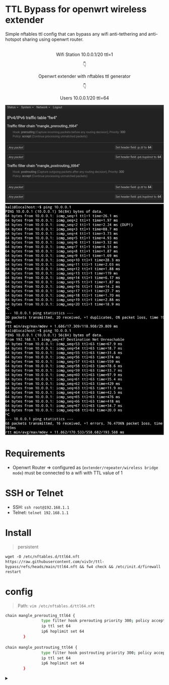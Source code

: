 # TTL Bypass for openwrt wireless extender 

Simple nftables ttl config that can bypass any wifi anti-tethering and anti-hotspot sharing using openwrt router.

<br>

<div align="center">
Wifi Station 10.0.0.1/20 ttl=1

  👇

Openwrt extender with nftables ttl generator

👇

Users 10.0.0.1/20 ttl=64

<img src="https://github.com/xiv3r/ttl-bypass/blob/main/fw4-firewall.png">
<img src="https://github.com/xiv3r/ttl-bypass/blob/main/ttl.png">
  
</div>

# Requirements
- Openwrt Router => configured as (`extender/repeater/wireless bridge mode`) must be connected to a wifi with TTL value of 1

# SSH or Telnet
- SSH: `ssh root@192.168.1.1`
- Telnet: `telnet 192.168.1.1`

# Install
> persistent
```
wget -O /etc/nftables.d/ttl64.nft https://raw.githubusercontent.com/xiv3r/ttl-bypass/refs/heads/main/ttl64.nft && fw4 check && /etc/init.d/firewall restart
```
# config
> Path: `vim /etc/nftables.d/ttl64.nft`

```sh
chain mangle_prerouting_ttl64 {
                type filter hook prerouting priority 300; policy accept;
                ip ttl set 64
                ip6 hoplimit set 64
        }

chain mangle_postrouting_ttl64 {
                type filter hook postrouting priority 300; policy accept;
                ip ttl set 64
                ip6 hoplimit set 64
        }
```

<details><summary></summary>
  
# Run in ssh CLI
> optional
```
wget -qO- https://raw.githubusercontent.com/xiv3r/ttl-bypass/refs/heads/main/ttl64.sh | sh
```
# Openwrt ssh CLI
```
nft 'add table inet mangle'
```
```
nft 'add chain inet mangle mangle_prerouting_ttl64 { type filter hook prerouting priority 300; policy accept; }'
```
```
nft 'add rule inet mangle mangle_prerouting_ttl64 ip ttl set 64'
```
```
nft 'add rule inet mangle mangle_prerouting_ttl64 ip6 hoplimit set 64'
```
```
nft 'add chain inet mangle mangle_postrouting_ttl64 { type filter hook postrouting priority 300; policy accept; }'
```
```
nft 'add rule inet mangle mangle_postrouting_ttl64 ip ttl set 64'
```
```
nft 'add rule inet mangle mangle_postrouting_ttl64 ip6 hoplimit set 64'
```
</details>
